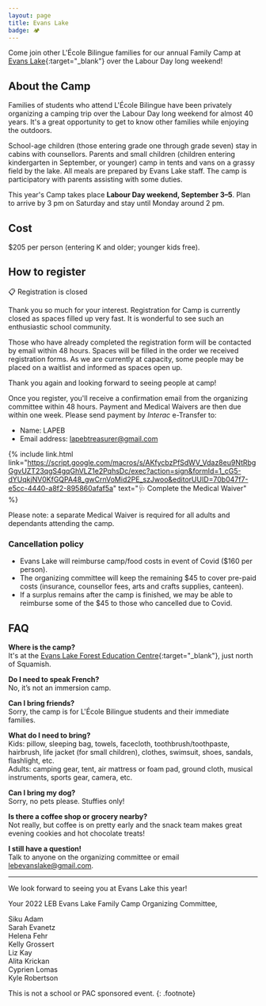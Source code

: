 ```yaml
---
layout: page
title: Evans Lake
badge: 🏕
---
```


Come join other L'École Bilingue families for our annual Family Camp at [Evans Lake](https://evanslake.com/){:target="_blank"} over the Labour Day long weekend!

## About the Camp

Families of students who attend L'École Bilingue have been privately organizing a camping trip over the Labour Day long weekend for almost 40 years. It's a great opportunity to get to know other families while enjoying the outdoors.

School-age children (those entering grade one through grade seven) stay in cabins with counsellors. Parents and small children (children entering kindergarten in September, or younger) camp in tents and vans on a grassy field by the lake. All meals are prepared by Evans Lake staff. The camp is participatory with parents assisting with some duties.

This year's Camp takes place **Labour Day weekend, September 3–5**. Plan to arrive by 3 pm on Saturday and stay until Monday around 2 pm.

## Cost

$205 per person (entering K and older; younger kids free).

## How to register 

<div class="message message-icon">
  📋 Registration is closed
</div>

<div class="message-highlight">
  <p>Thank you so much for your interest. Registration for Camp is currently closed as spaces filled up very fast. It is wonderful to see such an enthusiastic school community.</p>

  <p>Those who have already completed the registration form will be contacted by email within 48 hours. Spaces will be filled in the order we received registration forms. As we are currently at capacity, some people may be placed on a waitlist and informed as spaces open up.</p>

  <p>Thank you again and looking forward to seeing people at camp!</p>
</div>

Once you register, you'll receive a confirmation email from the organizing committee within 48 hours. Payment and Medical Waivers are then due within one week. Please send payment by _Interac_ e-Transfer to:

*	Name: LAPEB
*	Email address: lapebtreasurer@gmail.com

{% include link.html link="https://script.google.com/macros/s/AKfycbzPfSdWV_Vdaz8eu9NtRbgGgvUZT23qgS4gqGhVLZ1e2PqhsDc/exec?action=sign&formId=1_cG5-dYUqkjNV0KfGQPA48_gwCrnVoMid2PE_szJwoo&editorUUID=70b047f7-e5cc-4440-a8f2-895860afaf5a" text="🩺 Complete the Medical Waiver" %}

Please note: a separate Medical Waiver is required for all adults and dependants attending the camp.

### Cancellation policy

*	Evans Lake will reimburse camp/food costs in event of Covid ($160 per person).
*	The organizing committee will keep the remaining $45 to cover pre-paid costs (insurance, counsellor fees, arts and crafts supplies, canteen).
*	If a surplus remains after the camp is finished, we may be able to reimburse some of the $45 to those who cancelled due to Covid.

## FAQ

**Where is the camp?**  
It's at the [Evans Lake Forest Education Centre](https://goo.gl/maps/eU2bzYBFbjybUhtz7){:target="_blank"}, just north of Squamish.

**Do I need to speak French?**  
No, it’s not an immersion camp.

**Can I bring friends?**  
Sorry, the camp is for L'École Bilingue students and their immediate families.

**What do I need to bring?**  
Kids: pillow, sleeping bag, towels, facecloth, toothbrush/toothpaste, hairbrush, life jacket (for small children), clothes, swimsuit, shoes, sandals, flashlight, etc.  
Adults: camping gear, tent, air mattress or foam pad, ground cloth, musical instruments, sports gear, camera, etc.

**Can I bring my dog?**  
Sorry, no pets please. Stuffies only!

**Is there a coffee shop or grocery nearby?**  
Not really, but coffee is on pretty early and the snack team makes great evening cookies and hot chocolate treats!

**I still have a question!**  
Talk to anyone on the organizing committee or email [lebevanslake@gmail.com](mailto:lebevanslake@gmail.com).

---

We look forward to seeing you at Evans Lake this year!

Your 2022 LEB Evans Lake Family Camp Organizing Committee,

Siku Adam  
Sarah Evanetz  
Helena Fehr  
Kelly Grossert  
Liz Kay  
Alita Krickan  
Cyprien Lomas  
Kyle Robertson

This is not a school or PAC sponsored event.
{: .footnote}